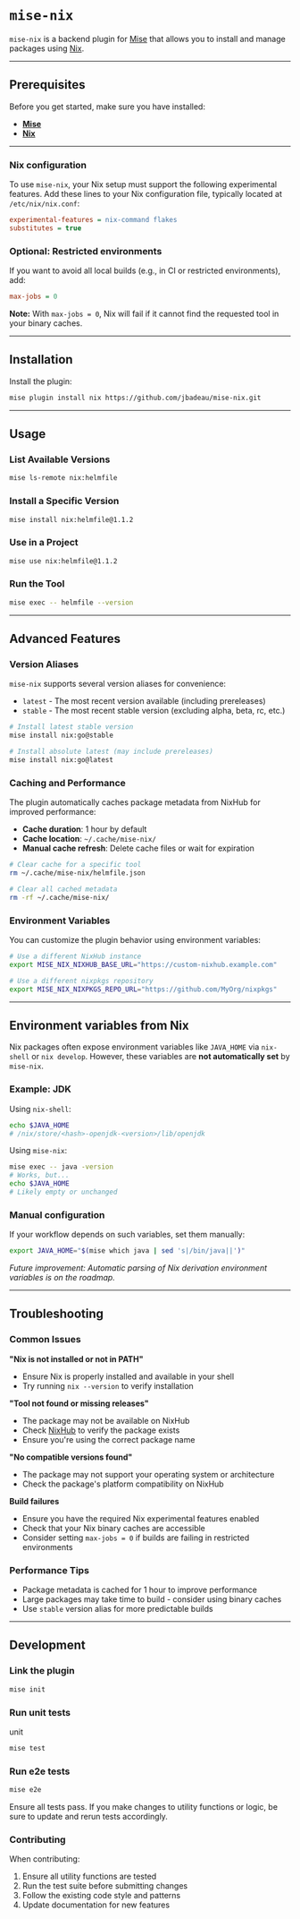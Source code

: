 # `mise-nix`

`mise-nix` is a backend plugin for [Mise](https://github.com/jdx/mise) that allows you to install and manage
packages using [Nix](https://nixos.org/).

---

## Prerequisites

Before you get started, make sure you have installed:

* **[Mise](https://github.com/jdx/mise)**
* **[Nix](https://nixos.org/)**

---

### Nix configuration

To use `mise-nix`, your Nix setup must support the following experimental features. Add these lines to your Nix
configuration file, typically located at `/etc/nix/nix.conf`:

```ini
experimental-features = nix-command flakes
substitutes = true
```

### Optional: Restricted environments
If you want to avoid all local builds (e.g., in CI or restricted environments), add:

```ini
max-jobs = 0
```

**Note:** With `max-jobs = 0`, Nix will fail if it cannot find the requested tool in your binary caches.

---

## Installation

Install the plugin:

```sh
mise plugin install nix https://github.com/jbadeau/mise-nix.git
```

---

## Usage

### List Available Versions

```sh
mise ls-remote nix:helmfile
```

### Install a Specific Version

```sh
mise install nix:helmfile@1.1.2
```

### Use in a Project

```sh
mise use nix:helmfile@1.1.2
```

### Run the Tool

```sh
mise exec -- helmfile --version
```

---

## Advanced Features

### Version Aliases

`mise-nix` supports several version aliases for convenience:

- `latest` - The most recent version available (including prereleases)
- `stable` - The most recent stable version (excluding alpha, beta, rc, etc.)

```sh
# Install latest stable version
mise install nix:go@stable

# Install absolute latest (may include prereleases)
mise install nix:go@latest
```

### Caching and Performance

The plugin automatically caches package metadata from NixHub for improved performance:

- **Cache duration**: 1 hour by default
- **Cache location**: `~/.cache/mise-nix/`
- **Manual cache refresh**: Delete cache files or wait for expiration

```sh
# Clear cache for a specific tool
rm ~/.cache/mise-nix/helmfile.json

# Clear all cached metadata
rm -rf ~/.cache/mise-nix/
```

### Environment Variables

You can customize the plugin behavior using environment variables:

```sh
# Use a different NixHub instance
export MISE_NIX_NIXHUB_BASE_URL="https://custom-nixhub.example.com"

# Use a different nixpkgs repository
export MISE_NIX_NIXPKGS_REPO_URL="https://github.com/MyOrg/nixpkgs"
```

---

## Environment variables from Nix

Nix packages often expose environment variables like `JAVA_HOME` via `nix-shell` or `nix develop`. However, these variables are **not automatically set** by `mise-nix`.

### Example: JDK

Using `nix-shell`:
```sh
echo $JAVA_HOME
# /nix/store/<hash>-openjdk-<version>/lib/openjdk
```

Using `mise-nix`:
```sh
mise exec -- java -version
# Works, but...
echo $JAVA_HOME
# Likely empty or unchanged
```

### Manual configuration
If your workflow depends on such variables, set them manually:

```sh
export JAVA_HOME="$(mise which java | sed 's|/bin/java||')"
```

*Future improvement: Automatic parsing of Nix derivation environment variables is on the roadmap.*

---

## Troubleshooting

### Common Issues

**"Nix is not installed or not in PATH"**
- Ensure Nix is properly installed and available in your shell
- Try running `nix --version` to verify installation

**"Tool not found or missing releases"**
- The package may not be available on NixHub
- Check [NixHub](https://www.nixhub.io) to verify the package exists
- Ensure you're using the correct package name

**"No compatible versions found"**
- The package may not support your operating system or architecture
- Check the package's platform compatibility on NixHub

**Build failures**
- Ensure you have the required Nix experimental features enabled
- Check that your Nix binary caches are accessible
- Consider setting `max-jobs = 0` if builds are failing in restricted environments

### Performance Tips

- Package metadata is cached for 1 hour to improve performance
- Large packages may take time to build - consider using binary caches
- Use `stable` version alias for more predictable builds

---

## Development

### Link the plugin

```sh
mise init
```

### Run unit tests

unit
```sh
mise test
```

### Run e2e tests

```sh
mise e2e
```

Ensure all tests pass. If you make changes to utility functions or logic, be sure to update and rerun tests accordingly.

### Contributing

When contributing:

1. Ensure all utility functions are tested
2. Run the test suite before submitting changes
3. Follow the existing code style and patterns
4. Update documentation for new features